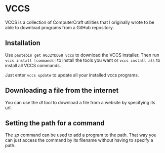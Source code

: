 # VCCS
VCCS is a collection of ComputerCraft utilities that I originally wrote to be able to download programs from a GitHub repository.

## Installation
Use `pastebin get W632YDDS8 vccs` to download the VCCS installer. Then run `vccs install [commands]` to install the tools you want or `vccs install all` to install all VCCS commands.

Just enter `vccs update` to update all your installed vccs programs.

## Downloading a file from the internet
You can use the *dl* tool to download a file from a website by specifying its url.

## Setting the path for a command
The *sp* command can be used to add a program to the path. That way you can just access the command by its filename without having to specify a path.